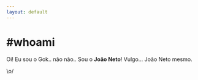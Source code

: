 ```yaml
---
layout: default
---
```


# #whoami 

Oi! Eu sou o Gok.. não não.. Sou o **João Neto**! Vulgo... João Neto mesmo.

\o/

